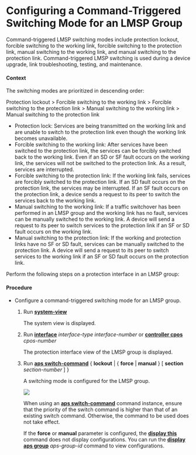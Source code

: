 Configuring a Command-Triggered Switching Mode for an LMSP Group
================================================================

Command-triggered LMSP switching modes include protection lockout, forcible switching to the working link, forcible switching to the protection link, manual switching to the working link, and manual switching to the protection link. Command-triggered LMSP switching is used during a device upgrade, link troubleshooting, testing, and maintenance.

#### Context

The switching modes are prioritized in descending order:

Protection lockout > Forcible switching to the working link > Forcible switching to the protection link > Manual switching to the working link > Manual switching to the protection link

* Protection lock: Services are being transmitted on the working link and are unable to switch to the protection link even though the working link becomes unavailable.
* Forcible switching to the working link: After services have been switched to the protection link, the services can be forcibly switched back to the working link. Even if an SD or SF fault occurs on the working link, the services will not be switched to the protection link. As a result, services are interrupted.
* Forcible switching to the protection link: If the working link fails, services are forcibly switched to the protection link. If an SD fault occurs on the protection link, the services may be interrupted. If an SF fault occurs on the protection link, a device sends a request to its peer to switch the services back to the working link.
* Manual switching to the working link: If a traffic switchover has been performed in an LMSP group and the working link has no fault, services can be manually switched to the working link. A device will send a request to its peer to switch services to the protection link if an SF or SD fault occurs on the working link.
* Manual switching to the protection link: If the working and protection links have no SF or SD fault, services can be manually switched to the protection link. A device will send a request to its peer to switch services to the working link if an SF or SD fault occurs on the protection link.

Perform the following steps on a protection interface in an LMSP group:


#### Procedure

* Configure a command-triggered switching mode for an LMSP group.
  1. Run [**system-view**](cmdqueryname=system-view)
     
     
     
     The system view is displayed.
  2. Run [**interface**](cmdqueryname=interface) *interface-type interface-number* or [**controller cpos**](cmdqueryname=controller+cpos) *cpos-number*
     
     
     
     The protection interface view of the LMSP group is displayed.
  3. Run [**aps switch-command**](cmdqueryname=aps+switch-command) { **lockout** | { **force** | **manual** } [ **section** *section-number* ] }
     
     
     
     A switching mode is configured for the LMSP group.
     
     ![](../../../../public_sys-resources/note_3.0-en-us.png) 
     
     When using an [**aps switch-command**](cmdqueryname=aps+switch-command) command instance, ensure that the priority of the switch command is higher than that of an existing switch command. Otherwise, the command to be used does not take effect.
     
     If the **force** or **manual** parameter is configured, the [**display this**](cmdqueryname=display+this) command does not display configurations. You can run the [**display aps group**](cmdqueryname=display+aps+group) *aps-group-id* command to view configurations.